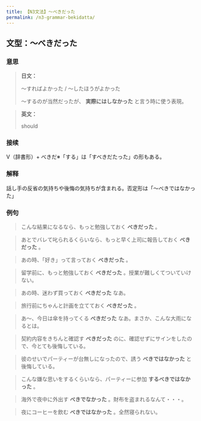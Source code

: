 ```yaml
---
title: 【N3文法】〜べきだった
permalink: /n3-grammar-bekidatta/
---
```


## 文型：〜べきだった

### 意思

> **日文：**
> 
> 〜すればよかった / 〜したほうがよかった
> 
> 〜するのが当然だったが、 **実際にはしなかった** と言う時に使う表現。


> **英文：**
> 
> should


### 接续

V（辞書形）\+ べきだ※「する」は「すべきだたった」の形もある。

### 解释

話し手の反省の気持ちや後悔の気持ちが含まれる。否定形は「〜べきではなかった」

### 例句

> こんな結果になるなら、もっと勉強しておく **べきだった** 。

> あとでバレて叱られるくらいなら、もっと早く上司に報告しておく **べきだった** 。

> あの時、「好き」って言っておく **べきだった** 。

> 留学前に、もっと勉強しておく **べきだった** 。授業が難しくてついていけない。

> あの時、迷わず買っておく **べきだった** なあ。

> 旅行前にちゃんと計画を立てておく **べきだった** 。

> あ〜、今日は傘を持ってくる **べきだった** なあ。まさか、こんな大雨になるとは。

> 契約内容をきちんと確認す **べきだった** のに、確認せずにサインをしたので、今とても後悔している。

> 彼のせいでパーティーが台無しになったので、誘う **べきではなかった** と後悔している。

> こんな嫌な思いをするくらいなら、パーティーに参加 **するべきではなかった** 。

> 海外で夜中に外出す **べきでなかった** 。財布を盗まれるなんて・・・。

> 夜にコーヒーを飲む **べきではなかった** 。全然寝られない。

